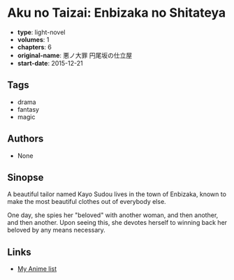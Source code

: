 # Aku no Taizai: Enbizaka no Shitateya

-   **type**: light-novel
-   **volumes**: 1
-   **chapters**: 6
-   **original-name**: 悪ノ大罪 円尾坂の仕立屋
-   **start-date**: 2015-12-21

## Tags

-   drama
-   fantasy
-   magic

## Authors

-   None

## Sinopse

A beautiful tailor named Kayo Sudou lives in the town of Enbizaka, known to make the most beautiful clothes out of everybody else.

One day, she spies her "beloved" with another woman, and then another, and then another. Upon seeing this, she devotes herself to winning back her beloved by any means necessary.

## Links

-   [My Anime list](https://myanimelist.net/manga/106013/Aku_no_Taizai__Enbizaka_no_Shitateya)
